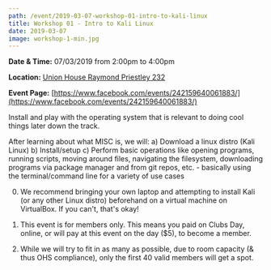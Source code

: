 ```yaml
---
path: /event/2019-03-07-workshop-01-intro-to-kali-linux
title: Workshop 01 - Intro to Kali Linux
date: 2019-03-07
image: workshop-1-min.jpg
---
```


**Date & Time:** 07/03/2019 from 2:00pm to 4:00pm

**Location:** [Union House Raymond Priestley 232](https://maps.unimelb.edu.au/point?poi=657659)

**Event Page:** [https://www.facebook.com/events/242159640061883/](https://www.facebook.com/events/242159640061883/)


Install and play with the operating system that is relevant to doing cool things later down the track. 

After learning about what MISC is, we will:
a) Download a linux distro (Kali Linux)
b) Install/setup
c) Perform basic operations like opening programs, running scripts, moving around files, navigating the filesystem, downloading programs via package manager and from git repos, etc. - basically using the terminal/command line for a variety of use cases

0) We recommend bringing your own laptop and attempting to install Kali (or any other Linux distro) beforehand on a virtual machine on VirtualBox. If you can't, that's okay!

1) This event is for members only. This means you paid on Clubs Day, online, or will pay at this event on the day ($5), to become a member.

2) While we will try to fit in as many as possible, due to room capacity (& thus OHS compliance), only the first 40 valid members will get a spot.